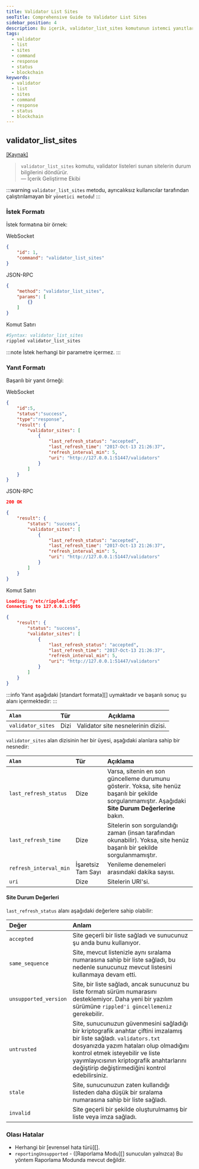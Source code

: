 ```yaml
---
title: Validator List Sites
seoTitle: Comprehensive Guide to Validator List Sites
sidebar_position: 4
description: Bu içerik, validator_list_sites komutunun istemci yanıtlarına ve durum bilgilerine odaklanmaktadır. Validator listeleri sunan siteler hakkında önemli bilgiler sağlar.
tags: 
  - validator
  - list
  - sites
  - command
  - response
  - status
  - blockchain
keywords: 
  - validator
  - list
  - sites
  - command
  - response
  - status
  - blockchain
---
```


## validator_list_sites
[[Kaynak]](https://github.com/XRPLF/rippled/blob/master/src/ripple/rpc/handlers/ValidatorListSites.cpp "Kaynak")

> `validator_list_sites` komutu, validator listeleri sunan sitelerin durum bilgilerini döndürür.  
> — İçerik Geliştirme Ekibi

:::warning
`validator_list_sites` metodu, ayrıcalıksız kullanıcılar tarafından çalıştırılamayan bir `yönetici metodu`!
:::

### İstek Formatı
İstek formatına bir örnek:



WebSocket
```json
{
    "id": 1,
    "command": "validator_list_sites"
}
```


JSON-RPC
```json
{
    "method": "validator_list_sites",
    "params": [
        {}
    ]
}
```


Komut Satırı
```sh
#Syntax: validator_list_sites
rippled validator_list_sites
```




:::note
İstek herhangi bir parametre içermez.
:::

### Yanıt Formatı

Başarılı bir yanıt örneği:



WebSocket
```json
{
    "id":5,
    "status":"success",
    "type":"response",
    "result": {
        "validator_sites": [
            {
                "last_refresh_status": "accepted",
                "last_refresh_time": "2017-Oct-13 21:26:37",
                "refresh_interval_min": 5,
                "uri": "http://127.0.0.1:51447/validators"
            }
        ]
    }
}
```


JSON-RPC
```json
200 OK

{
    "result": {
        "status": "success",
        "validator_sites": [
            {
                "last_refresh_status": "accepted",
                "last_refresh_time": "2017-Oct-13 21:26:37",
                "refresh_interval_min": 5,
                "uri": "http://127.0.0.1:51447/validators"
            }
        ]
    }
}
```


Komut Satırı
```json
Loading: "/etc/rippled.cfg"
Connecting to 127.0.0.1:5005

{
    "result": {
        "status": "success",
        "validator_sites": [
            {
                "last_refresh_status": "accepted",
                "last_refresh_time": "2017-Oct-13 21:26:37",
                "refresh_interval_min": 5,
                "uri": "http://127.0.0.1:51447/validators"
            }
        ]
    }
}
```




:::info
Yanıt aşağıdaki [standart formata][] uymaktadır ve başarılı sonuç şu alanı içermektedir:
:::

| `Alan`             | Tür   | Açıklama                              |
|:-------------------|:------|----------------------------------------|
| `validator_sites`  | Dizi  | Validator site nesnelerinin dizisi. |

`validator_sites` alan dizisinin her bir üyesi, aşağıdaki alanlara sahip bir nesnedir:

| `Alan`                  | Tür               | Açıklama                        |
|:------------------------|:------------------|:--------------------------------|
| `last_refresh_status`   | Dize              | Varsa, sitenin en son güncelleme durumunu gösterir. Yoksa, site henüz başarılı bir şekilde sorgulanmamıştır. Aşağıdaki **Site Durum Değerlerine** bakın. |
| `last_refresh_time`     | Dize              | Sitelerin son sorgulandığı zaman (insan tarafından okunabilir). Yoksa, site henüz başarılı bir şekilde sorgulanmamıştır. |
| `refresh_interval_min`  | İşaretsiz Tam Sayı | Yenileme denemeleri arasındaki dakika sayısı. |
| `uri`                   | Dize              | Sitelerin URI'si. |

#### Site Durum Değerleri

`last_refresh_status` alanı aşağıdaki değerlere sahip olabilir:

| Değer                 | Anlam                                  |
|:----------------------|:----------------------------------------|
| `accepted`            | Site geçerli bir liste sağladı ve sunucunuz şu anda bunu kullanıyor. |
| `same_sequence`       | Site, mevcut listenizle aynı sıralama numarasına sahip bir liste sağladı, bu nedenle sunucunuz mevcut listesini kullanmaya devam etti. |
| `unsupported_version` | Site, bir liste sağladı, ancak sunucunuz bu liste formatı sürüm numarasını desteklemiyor. Daha yeni bir yazılım sürümüne `rippled'i güncellemeniz` gerekebilir. |
| `untrusted`           | Site, sunucunuzun güvenmesini sağladığı bir kriptografik anahtar çiftini imzalamış bir liste sağladı. `validators.txt` dosyanızda yazım hataları olup olmadığını kontrol etmek isteyebilir ve liste yayımlayıcısının kriptografik anahtarlarını değiştirip değiştirmediğini kontrol edebilirsiniz. |
| `stale`               | Site, sunucunuzun zaten kullandığı listeden daha düşük bir sıralama numarasına sahip bir liste sağladı. |
| `invalid`             | Site geçerli bir şekilde oluşturulmamış bir liste veya imza sağladı. |

### Olası Hatalar

- Herhangi bir [evrensel hata türü][].
- `reportingUnsupported` - ([Raporlama Modu][] sunucuları yalnızca) Bu yöntem Raporlama Modunda mevcut değildir.

